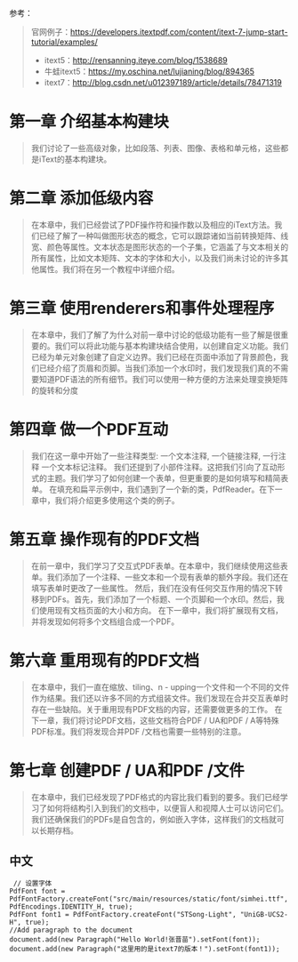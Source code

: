 参考：
>官网例子：https://developers.itextpdf.com/content/itext-7-jump-start-tutorial/examples/
>- itext5：http://rensanning.iteye.com/blog/1538689
>- 牛蛙itext5：https://my.oschina.net/lujianing/blog/894365
>- itext7：http://blog.csdn.net/u012397189/article/details/78471319


# 第一章 介绍基本构建块
>我们讨论了一些高级对象，比如段落、列表、图像、表格和单元格，这些都是iText的基本构建块。 

# 第二章 添加低级内容
>在本章中，我们已经尝试了PDF操作符和操作数以及相应的iText方法。我们已经了解了一种叫做图形状态的概念，它可以跟踪诸如当前转换矩阵、线宽、颜色等属性。文本状态是图形状态的一个子集，它涵盖了与文本相关的所有属性，比如文本矩阵、文本的字体和大小，以及我们尚未讨论的许多其他属性。我们将在另一个教程中详细介绍。

# 第三章 使用renderers和事件处理程序
>在本章中，我们了解了为什么对前一章中讨论的低级功能有一些了解是很重要的。我们可以将此功能与基本构建块结合使用，以创建自定义功能。我们已经为单元对象创建了自定义边界。我们已经在页面中添加了背景颜色，我们已经介绍了页眉和页脚。当我们添加一个水印时，我们发现我们真的不需要知道PDF语法的所有细节。我们可以使用一种方便的方法来处理变换矩阵的旋转和分度

# 第四章 做一个PDF互动
>我们在这一章中开始了一些注释类型:
 一个文本注释,
 一个链接注释,
 一行注释
 一个文本标记注释。
 我们还提到了小部件注释。这把我们引向了互动形式的主题。我们学习了如何创建一个表单，但更重要的是如何填写和精简表单。
 在填充和扁平示例中，我们遇到了一个新的类，PdfReader。在下一章中，我们将介绍更多使用这个类的例子。

# 第五章 操作现有的PDF文档
>在前一章中，我们学习了交互式PDF表单。在本章中，我们继续使用这些表单。我们添加了一个注释、一些文本和一个现有表单的额外字段。我们还在填写表单时更改了一些属性。
 然后，我们在没有任何交互作用的情况下转移到PDFs。首先，我们添加了一个标题、一个页脚和一个水印。然后，我们使用现有文档页面的大小和方向。
 在下一章中，我们将扩展现有文档，并将发现如何将多个文档组合成一个PDF。

# 第六章 重用现有的PDF文档
>在本章中，我们一直在缩放、tiling、n - upping一个文件和一个不同的文件作为结果。我们还以许多不同的方式组装文件。我们发现在合并交互表单时存在一些缺陷。关于重用现有PDF文档的内容，还需要做更多的工作。
 在下一章，我们将讨论PDF文档，这些文档符合PDF / UA和PDF / A等特殊PDF标准。我们将发现合并PDF /文档也需要一些特别的注意。

# 第七章 创建PDF / UA和PDF /文件
>在本章中，我们已经发现了PDF格式的内容比我们看到的要多。我们已经学习了如何将结构引入到我们的文档中，以便盲人和视障人士可以访问它们。我们还确保我们的PDFs是自包含的，例如嵌入字体，这样我们的文档就可以长期存档。

## 中文
````
 // 设置字体
PdfFont font = PdfFontFactory.createFont("src/main/resources/static/font/simhei.ttf", PdfEncodings.IDENTITY_H, true);
PdfFont font1 = PdfFontFactory.createFont("STSong-Light", "UniGB-UCS2-H", true);
//Add paragraph to the document
document.add(new Paragraph("Hello World!张晋苗").setFont(font));
document.add(new Paragraph("这里用的是itext7的版本！").setFont(font1));
````


